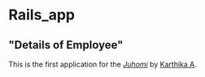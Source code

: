 # Rails_app

## "Details of Employee"

This is the first application for the
[*Juhomi*](https://www.juhomi.com)
by [Karthika A](karthikaamuralidharan1996@gmail.com). 

